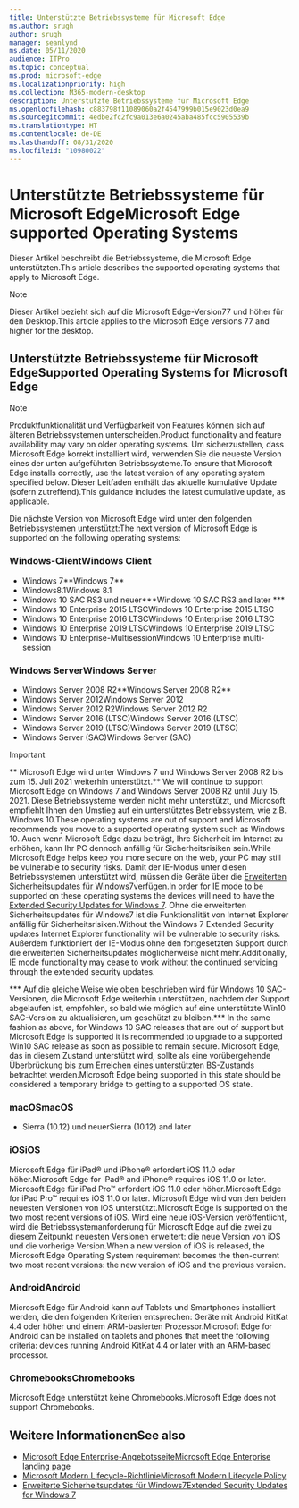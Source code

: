 ```yaml
---
title: Unterstützte Betriebssysteme für Microsoft Edge
ms.author: srugh
author: srugh
manager: seanlynd
ms.date: 05/11/2020
audience: ITPro
ms.topic: conceptual
ms.prod: microsoft-edge
ms.localizationpriority: high
ms.collection: M365-modern-desktop
description: Unterstützte Betriebssysteme für Microsoft Edge
ms.openlocfilehash: c883798f11089060a2f4547999b015e9023d0ea9
ms.sourcegitcommit: 4edbe2fc2fc9a013e6a0245aba485fcc5905539b
ms.translationtype: HT
ms.contentlocale: de-DE
ms.lasthandoff: 08/31/2020
ms.locfileid: "10980022"
---
```

# <span data-ttu-id="3935d-103">Unterstützte Betriebssysteme für Microsoft Edge</span><span class="sxs-lookup"><span data-stu-id="3935d-103">Microsoft Edge supported Operating Systems</span></span>

<span data-ttu-id="3935d-104">Dieser Artikel beschreibt die Betriebssysteme, die Microsoft Edge unterstützten.</span><span class="sxs-lookup"><span data-stu-id="3935d-104">This article describes the supported operating systems that apply to Microsoft Edge.</span></span>

> [!NOTE]
> <span data-ttu-id="3935d-105">Dieser Artikel bezieht sich auf die Microsoft Edge-Version77 und höher für den Desktop.</span><span class="sxs-lookup"><span data-stu-id="3935d-105">This article applies to the Microsoft Edge versions 77 and higher for the desktop.</span></span>

## <span data-ttu-id="3935d-106">Unterstützte Betriebssysteme für Microsoft Edge</span><span class="sxs-lookup"><span data-stu-id="3935d-106">Supported Operating Systems for Microsoft Edge</span></span>

> [!NOTE]
> <span data-ttu-id="3935d-107">Produktfunktionalität und Verfügbarkeit von Features können sich auf älteren Betriebssystemen unterscheiden.</span><span class="sxs-lookup"><span data-stu-id="3935d-107">Product functionality and feature availability may vary on older operating systems.</span></span> <span data-ttu-id="3935d-108">Um sicherzustellen, dass Microsoft Edge korrekt installiert wird, verwenden Sie die neueste Version eines der unten aufgeführten Betriebssysteme.</span><span class="sxs-lookup"><span data-stu-id="3935d-108">To ensure that Microsoft Edge installs correctly, use the latest version of any operating system specified below.</span></span> <span data-ttu-id="3935d-109">Dieser Leitfaden enthält das aktuelle kumulative Update (sofern zutreffend).</span><span class="sxs-lookup"><span data-stu-id="3935d-109">This guidance includes the latest cumulative update, as applicable.</span></span>

<span data-ttu-id="3935d-110">Die nächste Version von Microsoft Edge wird unter den folgenden Betriebssystemen unterstützt:</span><span class="sxs-lookup"><span data-stu-id="3935d-110">The next version of Microsoft Edge is supported on the following operating systems:</span></span>

### <span data-ttu-id="3935d-111">Windows-Client</span><span class="sxs-lookup"><span data-stu-id="3935d-111">Windows Client</span></span>

- <span data-ttu-id="3935d-112">Windows 7\*\*</span><span class="sxs-lookup"><span data-stu-id="3935d-112">Windows 7\*\*</span></span>
- <span data-ttu-id="3935d-113">Windows8.1</span><span class="sxs-lookup"><span data-stu-id="3935d-113">Windows 8.1</span></span>
- <span data-ttu-id="3935d-114">Windows 10 SAC RS3 und neuer\*\*\*</span><span class="sxs-lookup"><span data-stu-id="3935d-114">Windows 10 SAC RS3 and later \*\*\*</span></span>
- <span data-ttu-id="3935d-115">Windows 10 Enterprise 2015 LTSC</span><span class="sxs-lookup"><span data-stu-id="3935d-115">Windows 10 Enterprise 2015 LTSC</span></span>
- <span data-ttu-id="3935d-116">Windows 10 Enterprise 2016 LTSC</span><span class="sxs-lookup"><span data-stu-id="3935d-116">Windows 10 Enterprise 2016 LTSC</span></span>
- <span data-ttu-id="3935d-117">Windows 10 Enterprise 2019 LTSC</span><span class="sxs-lookup"><span data-stu-id="3935d-117">Windows 10 Enterprise 2019 LTSC</span></span>
- <span data-ttu-id="3935d-118">Windows 10 Enterprise-Multisession</span><span class="sxs-lookup"><span data-stu-id="3935d-118">Windows 10 Enterprise multi-session</span></span>

### <span data-ttu-id="3935d-119">Windows Server</span><span class="sxs-lookup"><span data-stu-id="3935d-119">Windows Server</span></span>

- <span data-ttu-id="3935d-120">Windows Server 2008 R2\*\*</span><span class="sxs-lookup"><span data-stu-id="3935d-120">Windows Server 2008 R2\*\*</span></span>
- <span data-ttu-id="3935d-121">Windows Server 2012</span><span class="sxs-lookup"><span data-stu-id="3935d-121">Windows Server 2012</span></span>
- <span data-ttu-id="3935d-122">Windows Server 2012 R2</span><span class="sxs-lookup"><span data-stu-id="3935d-122">Windows Server 2012 R2</span></span>
- <span data-ttu-id="3935d-123">Windows Server 2016 (LTSC)</span><span class="sxs-lookup"><span data-stu-id="3935d-123">Windows Server 2016 (LTSC)</span></span>
- <span data-ttu-id="3935d-124">Windows Server 2019 (LTSC)</span><span class="sxs-lookup"><span data-stu-id="3935d-124">Windows Server 2019 (LTSC)</span></span>
- <span data-ttu-id="3935d-125">Windows Server (SAC)</span><span class="sxs-lookup"><span data-stu-id="3935d-125">Windows Server (SAC)</span></span>

> [!IMPORTANT]
> <span data-ttu-id="3935d-126">\*\* Microsoft Edge wird unter Windows 7 und Windows Server 2008 R2 bis zum 15. Juli 2021 weiterhin unterstützt.</span><span class="sxs-lookup"><span data-stu-id="3935d-126">\*\* We will continue to support Microsoft Edge on Windows 7 and Windows Server 2008 R2 until July 15, 2021.</span></span> <span data-ttu-id="3935d-127">Diese Betriebssysteme werden nicht mehr unterstützt, und Microsoft empfiehlt Ihnen den Umstieg auf ein unterstütztes Betriebssystem, wie z.B. Windows 10.</span><span class="sxs-lookup"><span data-stu-id="3935d-127">These operating systems are out of support and Microsoft recommends you move to a supported operating system such as Windows 10.</span></span> <span data-ttu-id="3935d-128">Auch wenn Microsoft Edge dazu beiträgt, Ihre Sicherheit im Internet zu erhöhen, kann Ihr PC dennoch anfällig für Sicherheitsrisiken sein.</span><span class="sxs-lookup"><span data-stu-id="3935d-128">While Microsoft Edge helps keep you more secure on the web, your PC may still be vulnerable to security risks.</span></span> <span data-ttu-id="3935d-129">Damit der IE-Modus unter diesen Betriebssystemen unterstützt wird, müssen die Geräte über die [Erweiterten Sicherheitsupdates für Windows7](https://support.microsoft.com/help/4527878/faq-about-extended-security-updates-for-windows-7)verfügen.</span><span class="sxs-lookup"><span data-stu-id="3935d-129">In order for IE mode to be supported on these operating systems the devices will need to have the [Extended Security Updates for Windows 7](https://support.microsoft.com/help/4527878/faq-about-extended-security-updates-for-windows-7).</span></span> <span data-ttu-id="3935d-130">Ohne die erweiterten Sicherheitsupdates für Windows7 ist die Funktionalität von Internet Explorer anfällig für Sicherheitsrisiken.</span><span class="sxs-lookup"><span data-stu-id="3935d-130">Without the Windows 7 Extended Security updates Internet Explorer functionality will be vulnerable to security risks.</span></span> <span data-ttu-id="3935d-131">Außerdem funktioniert der IE-Modus ohne den fortgesetzten Support durch die erweiterten Sicherheitsupdates möglicherweise nicht mehr.</span><span class="sxs-lookup"><span data-stu-id="3935d-131">Additionally, IE mode functionality may cease to work without the continued servicing through the extended security updates.</span></span>  
>
> <span data-ttu-id="3935d-132">\*\*\* Auf die gleiche Weise wie oben beschrieben wird für Windows 10 SAC-Versionen, die Microsoft Edge weiterhin unterstützen, nachdem der Support abgelaufen ist, empfohlen, so bald wie möglich auf eine unterstützte Win10 SAC-Version zu aktualisieren, um geschützt zu bleiben.</span><span class="sxs-lookup"><span data-stu-id="3935d-132">\*\*\* In the same fashion as above, for Windows 10 SAC releases that are out of support but Microsoft Edge is supported it is recommended to upgrade to a supported Win10 SAC release as soon as possible to remain secure.</span></span> <span data-ttu-id="3935d-133">Microsoft Edge, das in diesem Zustand unterstützt wird, sollte als eine vorübergehende Überbrückung bis zum Erreichen eines unterstützten BS-Zustands betrachtet werden.</span><span class="sxs-lookup"><span data-stu-id="3935d-133">Microsoft Edge being supported in this state should be considered a temporary bridge to getting to a supported OS state.</span></span>

### <span data-ttu-id="3935d-134">macOS</span><span class="sxs-lookup"><span data-stu-id="3935d-134">macOS</span></span>

- <span data-ttu-id="3935d-135">Sierra (10.12) und neuer</span><span class="sxs-lookup"><span data-stu-id="3935d-135">Sierra (10.12) and later</span></span>

### <span data-ttu-id="3935d-136">iOS</span><span class="sxs-lookup"><span data-stu-id="3935d-136">iOS</span></span>

<span data-ttu-id="3935d-137">Microsoft Edge für iPad&reg; und iPhone&reg; erfordert iOS 11.0 oder höher.</span><span class="sxs-lookup"><span data-stu-id="3935d-137">Microsoft Edge for iPad&reg; and iPhone&reg; requires iOS 11.0 or later.</span></span> <span data-ttu-id="3935d-138">Microsoft Edge für iPad Pro&trade; erfordert iOS 11.0 oder höher.</span><span class="sxs-lookup"><span data-stu-id="3935d-138">Microsoft Edge for iPad Pro&trade; requires iOS 11.0 or later.</span></span> <span data-ttu-id="3935d-139">Microsoft Edge wird von den beiden neuesten Versionen von iOS unterstützt.</span><span class="sxs-lookup"><span data-stu-id="3935d-139">Microsoft Edge is supported on the two most recent versions of iOS.</span></span> <span data-ttu-id="3935d-140">Wird eine neue iOS-Version veröffentlicht, wird die Betriebssystemanforderung für Microsoft Edge auf die zwei zu diesem Zeitpunkt neuesten Versionen erweitert: die neue Version von iOS und die vorherige Version.</span><span class="sxs-lookup"><span data-stu-id="3935d-140">When a new version of iOS is released, the Microsoft Edge Operating System requirement becomes the then-current two most recent versions: the new version of iOS and the previous version.</span></span>

### <span data-ttu-id="3935d-141">Android</span><span class="sxs-lookup"><span data-stu-id="3935d-141">Android</span></span>

<span data-ttu-id="3935d-142">Microsoft Edge für Android kann auf Tablets und Smartphones installiert werden, die den folgenden Kriterien entsprechen: Geräte mit Android KitKat 4.4 oder höher und einem ARM-basierten Prozessor.</span><span class="sxs-lookup"><span data-stu-id="3935d-142">Microsoft Edge for Android can be installed on tablets and phones that meet the following criteria: devices running Android KitKat 4.4 or later with an ARM-based processor.</span></span>

### <span data-ttu-id="3935d-143">Chromebooks</span><span class="sxs-lookup"><span data-stu-id="3935d-143">Chromebooks</span></span>

<span data-ttu-id="3935d-144">Microsoft Edge unterstützt keine Chromebooks.</span><span class="sxs-lookup"><span data-stu-id="3935d-144">Microsoft Edge does not support Chromebooks.</span></span>

## <span data-ttu-id="3935d-145">Weitere Informationen</span><span class="sxs-lookup"><span data-stu-id="3935d-145">See also</span></span>

- [<span data-ttu-id="3935d-146">Microsoft Edge Enterprise-Angebotsseite</span><span class="sxs-lookup"><span data-stu-id="3935d-146">Microsoft Edge Enterprise landing page</span></span>](https://aka.ms/EdgeEnterprise)
- [<span data-ttu-id="3935d-147">Microsoft Modern Lifecycle-Richtlinie</span><span class="sxs-lookup"><span data-stu-id="3935d-147">Microsoft Modern Lifecycle Policy</span></span>](https://support.microsoft.com/help/30881/modern-lifecycle-policy)
- [<span data-ttu-id="3935d-148">Erweiterte Sicherheitsupdates für Windows7</span><span class="sxs-lookup"><span data-stu-id="3935d-148">Extended Security Updates for Windows 7</span></span>](https://support.microsoft.com/help/4527878/faq-about-extended-security-updates-for-windows-7)
